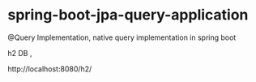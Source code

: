 # spring-boot-jpa-query-application
@Query Implementation, native query implementation in spring boot

h2 DB ,

http://localhost:8080/h2/

